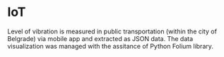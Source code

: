 # IoT
Level of vibration is measured in public transportation (within the city of Belgrade) via mobile app and extracted as JSON data. The data visualization was managed with the assitance of Python Folium library.
